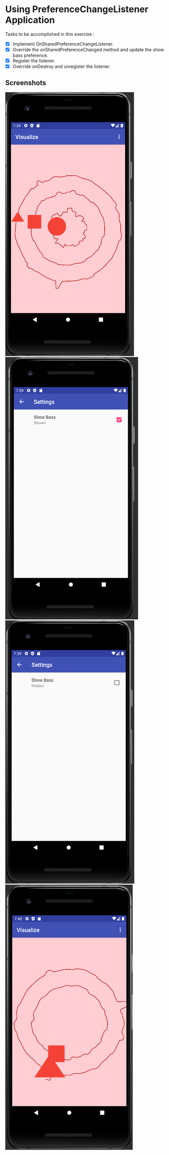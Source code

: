 # Using PreferenceChangeListener Application

Tasks to be accomplished in this exercise :
- [x] Implement OnSharedPreferenceChangeListener.
- [x] Override the onSharedPreferenceChanged method and update the show bass preference.
- [x] Register the listener.
- [x] Override onDestroy and unregister the listener.

## Screenshots

![img1](https://github.com/kuluruvineeth/CoreAndroidConcepts/blob/6.5-PreferenceChangeListener/Screenshots/img.png)
![img2](https://github.com/kuluruvineeth/CoreAndroidConcepts/blob/6.5-PreferenceChangeListener/Screenshots/img_1.png)
![img3](https://github.com/kuluruvineeth/CoreAndroidConcepts/blob/6.5-PreferenceChangeListener/Screenshots/img_2.png)
![img4](https://github.com/kuluruvineeth/CoreAndroidConcepts/blob/6.5-PreferenceChangeListener/Screenshots/img_3.png)